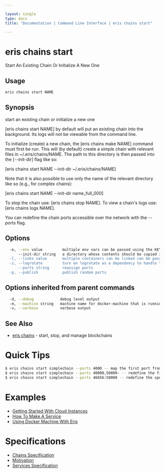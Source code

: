 ```yaml
---

layout: single
type: docs
title: "Documentation | Command Line Interface | eris chains start"

---
```


# eris chains start

Start An Existing Chain Or Initialize A New One

## Usage

```bash
eris chains start NAME
```

## Synopsis

start an existing chain or initialize a new one

[eris chains start NAME] by default will put an existing chain into
the background. Its logs will not be viewable from the command line.

To initialize (create) a new chain, the [eris chains make NAME] command
must first be run. This will (by default) create a simple chain with
relevant files in ~/.eris/chains/NAME. The path to this directory is then passed into the [--init-dir] flag like so:

  [eris chains start NAME --init-dir ~/.eris/chains/NAME]

Note that it is also possible to use only the name of the relevant
directory like so (e.g., for complex chains):

  [eris chains start NAME --init-dir name_full_000]

To stop the chain use: [eris chains stop NAME]. To view a chain's logs use: 
[eris chains logs NAME].

You can redefine the chain ports accessible over the network with the --ports flag.


## Options

```bash
  -e, --env value         multiple env vars can be passed using the KEY1=val1,KEY2=val2 syntax (default [])
      --init-dir string   a directory whose contents should be copied into the chain's main dir
  -l, --links value       multiple containers can be linked can be passed using the KEY1:val1,KEY2:val2 syntax (default [])
  -z, --logrotate         turn on logrotate as a dependency to handle long output
      --ports string      reassign ports
  -p, --publish           publish random ports
```

## Options inherited from parent commands

```bash
  -d, --debug            debug level output
  -m, --machine string   machine name for docker-machine that is running VM (default "eris")
  -v, --verbose          verbose output
```



## See Also

* [eris chains](/docs/documentation/cli/0.12.0-rc3/eris_chains/) - start, stop, and manage blockchains


# Quick Tips

```bash
$ eris chains start simplechain --ports 4000 -- map the first port from the config file to the host port 40000
$ eris chains start simplechain --ports 40000,50000- -- redefine the first and the second port mapping and autoincrement the rest
$ eris chains start simplechain --ports 46656:50000 -- redefine the specific port mapping (published host port:exposed container port)
```

# Examples

* [Getting Started With Cloud Instances](/docs/documentation/cli/0.12.0-rc3/examples/getting_started_with_cloud_instances/)
* [How To Make A Service](/docs/documentation/cli/0.12.0-rc3/examples/how_to_make_a_service/)
* [Using Docker Machine With Eris](/docs/documentation/cli/0.12.0-rc3/examples/using_docker_machine_with_eris/)


# Specifications

* [Chains Specification](/docs/documentation/cli/0.12.0-rc3/specifications/chains_specification/)
* [Motivation](/docs/documentation/cli/0.12.0-rc3/specifications/motivation/)
* [Services Specification](/docs/documentation/cli/0.12.0-rc3/specifications/services_specification/)

